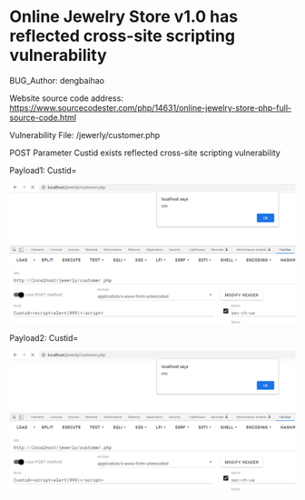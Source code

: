 # Online Jewelry Store v1.0 has reflected cross-site scripting vulnerability

BUG_Author: dengbaihao

Website source code address: https://www.sourcecodester.com/php/14631/online-jewelry-store-php-full-source-code.html

Vulnerability File: /jewerly/customer.php

POST Parameter Custid exists reflected cross-site scripting vulnerability

Payload1: Custid=<script>alert(999)</script>

![image](https://github.com/XIAONIGM/CVEReport/blob/main/1.png)

Payload2: Custid=<script>alert(document.cookie)</script>

![image](https://github.com/XIAONIGM/CVEReport/blob/main/1.png)
